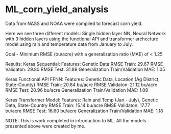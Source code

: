 # ML_corn_yield_analysis
Data from NASS and NOAA were compiled to forecast corn yield. 

Here we see three different models: Single hidden layer NN, Neural Network with 3 hidden layers using the functional API and transformer archecture model using rain and temperature data from January to July.

Goal - Minimum RMSE (bu/acre) with a generalization ratio (MAE) of < 1.25

Results:
  Keras Sequential: 
    Features: Genetic Data
    RMSE Train: 29.67
    RMSE Validaton: 29.80 
    RMSE Test: 31.89
    Generalization Train/Validation MAE: 1.05

  Keras Functional API FFNN:
    Features: Genetic Data, Location (Ag District, State-County)
    RMSE Train: 20.84 bu/acre
    RMSE Validaton: 21.12 bu/acre
    RMSE Test: 20.96 bu/acre
    Generalization Train/Validation MAE: 1.08

 Keras Transformer Model:
    Features: Rain and Temp (Jan - July), Genetic Data, State-Country
    RMSE Train: 15.14 bu/acre
    RMSE Validaton: 17.77 bu/acre
    RMSE Test: 16.60 bu/acre
    Generalization Train/Validation MAE: 1.18

NOTE: This is work completed in introduction to ML. All the models presented above were created by me.



    
  
